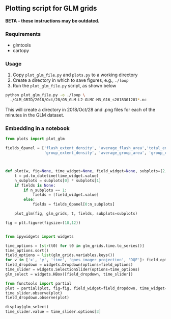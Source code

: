## Plotting script for GLM grids

**BETA - these instructions may be outdated.**

### Requirements

- glmtools
- cartopy

### Usage

1. Copy `plot_glm_file.py` and `plots.py` to a working directory
2. Create a directory in which to save figures, e.g., `./loop`
3. Run the `plot_glm_file.py` script, as shown below

```bash
python plot_glm_file.py -o ./loop \
  ./GLM_GRID/2018/Oct/28/OR_GLM-L2-GLMC-M3_G16_s2018301201*.nc
```

This will create a directory in 2018/Oct/28 and .png files for each of the
minutes in the GLM dataset.

### Embedding in a notebook

```python
from plots import plot_glm

fields_6panel = ['flash_extent_density', 'average_flash_area','total_energy', 
                 'group_extent_density', 'average_group_area', 'group_centroid_density']



def plot(w, fig=None, time_widget=None, field_widget=None, subplots=(2,3), fields=None):
    t = pd.to_datetime(time_widget.value)
    n_subplots = subplots[0] * subplots[1]
    if fields is None:
        if n_subplots == 1:
            fields = [field_widget.value]
        else:
            fields = fields_6panel[0:n_subplots]

    plot_glm(fig, glm_grids, t, fields, subplots=subplots)

fig = plt.figure(figsize=(18,12))


from ipywidgets import widgets

time_options = [str(t0) for t0 in glm_grids.time.to_series()]
time_options.sort()
field_options = list(glm_grids.variables.keys())
for v in ['x', 'y', 'time', 'goes_imager_projection', 'DQF']: field_options.remove(v)
field_dropdown = widgets.Dropdown(options=field_options)
time_slider = widgets.SelectionSlider(options=time_options)
glm_select = widgets.HBox([field_dropdown, time_slider])

from functools import partial
plot = partial(plot, fig=fig, field_widget=field_dropdown, time_widget=time_slider)
time_slider.observe(plot)
field_dropdown.observe(plot)

display(glm_select)
time_slider.value = time_slider.options[3]

```
